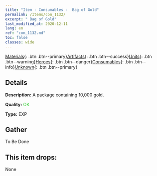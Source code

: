 ```yaml
---
title: "Item - Consumables -  Bag of Gold"
permalink: /Items/con_1132/
excerpt: " Bag of Gold"
last_modified_at: 2020-12-11
lang: en
ref: "con_1132.md"
toc: false
classes: wide
---
```

 [Materials](/Items/){: .btn .btn--primary}[Artifacts](/Items/Artifacts/){: .btn .btn--success}[Units](/Items/Units/){: .btn .btn--warning}[Heroes](/Items/Heroes/){: .btn .btn--danger}[Consumables](/Items/Consumables/){: .btn .btn--info}[Unknown](/Items/Unknown/){: .btn .btn--primary}

## Details
 **Description:** A package containing 10,000 gold.

 **Quality:** <span style="color: #32CD32">OK</span>

 **Type:** EXP

## Gather

  To Be Done

## This item drops:

  None

